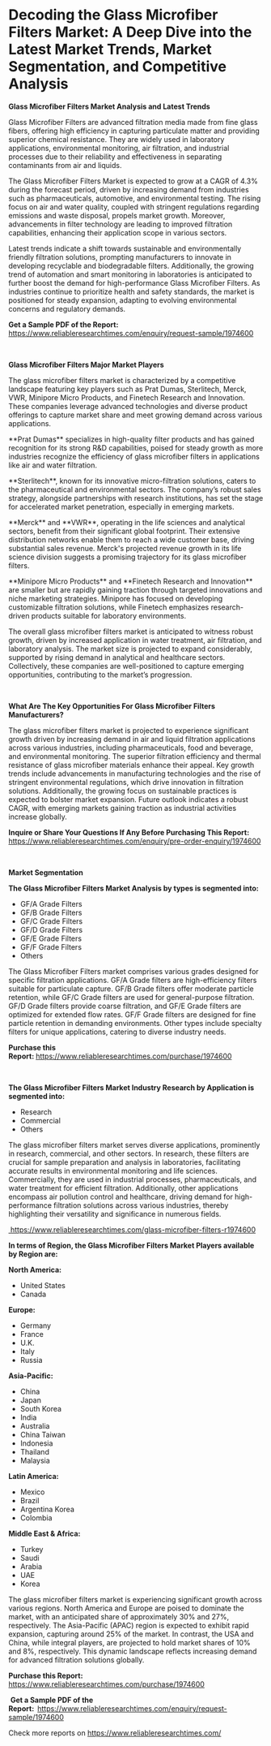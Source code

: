 <p><h1>Decoding the Glass Microfiber Filters Market: A Deep Dive into the Latest Market Trends, Market Segmentation, and Competitive Analysis</h1></p><p><strong>Glass Microfiber Filters Market Analysis and Latest Trends</strong></p>
<p><p>Glass Microfiber Filters are advanced filtration media made from fine glass fibers, offering high efficiency in capturing particulate matter and providing superior chemical resistance. They are widely used in laboratory applications, environmental monitoring, air filtration, and industrial processes due to their reliability and effectiveness in separating contaminants from air and liquids.</p><p>The Glass Microfiber Filters Market is expected to grow at a CAGR of 4.3% during the forecast period, driven by increasing demand from industries such as pharmaceuticals, automotive, and environmental testing. The rising focus on air and water quality, coupled with stringent regulations regarding emissions and waste disposal, propels market growth. Moreover, advancements in filter technology are leading to improved filtration capabilities, enhancing their application scope in various sectors.</p><p>Latest trends indicate a shift towards sustainable and environmentally friendly filtration solutions, prompting manufacturers to innovate in developing recyclable and biodegradable filters. Additionally, the growing trend of automation and smart monitoring in laboratories is anticipated to further boost the demand for high-performance Glass Microfiber Filters. As industries continue to prioritize health and safety standards, the market is positioned for steady expansion, adapting to evolving environmental concerns and regulatory demands.</p></p>
<p><strong>Get a Sample PDF of the Report:&nbsp;</strong> <a href="https://www.reliableresearchtimes.com/enquiry/request-sample/1974600?utm_campaign=2246&utm_medium=2&utm_source=Github&utm_content=ia&utm_term=31032025&utm_id=glass-microfiber-filters">https://www.reliableresearchtimes.com/enquiry/request-sample/1974600</a></p>
<p>&nbsp;</p>
<p><strong>Glass Microfiber Filters Major Market Players</strong></p>
<p><p>The glass microfiber filters market is characterized by a competitive landscape featuring key players such as Prat Dumas, Sterlitech, Merck, VWR, Minipore Micro Products, and Finetech Research and Innovation. These companies leverage advanced technologies and diverse product offerings to capture market share and meet growing demand across various applications.</p><p>**Prat Dumas** specializes in high-quality filter products and has gained recognition for its strong R&D capabilities, poised for steady growth as more industries recognize the efficiency of glass microfiber filters in applications like air and water filtration.</p><p>**Sterlitech**, known for its innovative micro-filtration solutions, caters to the pharmaceutical and environmental sectors. The company’s robust sales strategy, alongside partnerships with research institutions, has set the stage for accelerated market penetration, especially in emerging markets.</p><p>**Merck** and **VWR**, operating in the life sciences and analytical sectors, benefit from their significant global footprint. Their extensive distribution networks enable them to reach a wide customer base, driving substantial sales revenue. Merck's projected revenue growth in its life science division suggests a promising trajectory for its glass microfiber filters.</p><p>**Minipore Micro Products** and **Finetech Research and Innovation** are smaller but are rapidly gaining traction through targeted innovations and niche marketing strategies. Minipore has focused on developing customizable filtration solutions, while Finetech emphasizes research-driven products suitable for laboratory environments.</p><p>The overall glass microfiber filters market is anticipated to witness robust growth, driven by increased application in water treatment, air filtration, and laboratory analysis. The market size is projected to expand considerably, supported by rising demand in analytical and healthcare sectors. Collectively, these companies are well-positioned to capture emerging opportunities, contributing to the market’s progression.</p></p>
<p>&nbsp;</p>
<p><strong>What Are The Key Opportunities For Glass Microfiber Filters Manufacturers?</strong></p>
<p><p>The glass microfiber filters market is projected to experience significant growth driven by increasing demand in air and liquid filtration applications across various industries, including pharmaceuticals, food and beverage, and environmental monitoring. The superior filtration efficiency and thermal resistance of glass microfiber materials enhance their appeal. Key growth trends include advancements in manufacturing technologies and the rise of stringent environmental regulations, which drive innovation in filtration solutions. Additionally, the growing focus on sustainable practices is expected to bolster market expansion. Future outlook indicates a robust CAGR, with emerging markets gaining traction as industrial activities increase globally.</p></p>
<p><strong>Inquire or Share Your Questions If Any Before Purchasing This Report:</strong> <a href="https://www.reliableresearchtimes.com/enquiry/pre-order-enquiry/1974600?utm_campaign=2246&utm_medium=2&utm_source=Github&utm_content=ia&utm_term=31032025&utm_id=glass-microfiber-filters">https://www.reliableresearchtimes.com/enquiry/pre-order-enquiry/1974600</a></p>
<p>&nbsp;</p>
<p><strong>Market Segmentation</strong></p>
<p><strong>The Glass Microfiber Filters Market Analysis by types is segmented into:</strong></p>
<p><ul><li>GF/A Grade Filters</li><li>GF/B Grade Filters</li><li>GF/C Grade Filters</li><li>GF/D Grade Filters</li><li>GF/E Grade Filters</li><li>GF/F Grade Filters</li><li>Others</li></ul></p>
<p><p>The Glass Microfiber Filters market comprises various grades designed for specific filtration applications. GF/A Grade filters are high-efficiency filters suitable for particulate capture. GF/B Grade filters offer moderate particle retention, while GF/C Grade filters are used for general-purpose filtration. GF/D Grade filters provide coarse filtration, and GF/E Grade filters are optimized for extended flow rates. GF/F Grade filters are designed for fine particle retention in demanding environments. Other types include specialty filters for unique applications, catering to diverse industry needs.</p></p>
<p><strong>Purchase this Report:&nbsp;</strong><a href="https://www.reliableresearchtimes.com/purchase/1974600?utm_campaign=2246&utm_medium=2&utm_source=Github&utm_content=ia&utm_term=31032025&utm_id=glass-microfiber-filters">https://www.reliableresearchtimes.com/purchase/1974600</a></p>
<p>&nbsp;</p>
<p><strong>The Glass Microfiber Filters Market Industry Research by Application is segmented into:</strong></p>
<p><ul><li>Research</li><li>Commercial</li><li>Others</li></ul></p>
<p><p>The glass microfiber filters market serves diverse applications, prominently in research, commercial, and other sectors. In research, these filters are crucial for sample preparation and analysis in laboratories, facilitating accurate results in environmental monitoring and life sciences. Commercially, they are used in industrial processes, pharmaceuticals, and water treatment for efficient filtration. Additionally, other applications encompass air pollution control and healthcare, driving demand for high-performance filtration solutions across various industries, thereby highlighting their versatility and significance in numerous fields.</p></p>
<p><a href="https://www.reliableresearchtimes.com/glass-microfiber-filters-r1974600?utm_campaign=2246&utm_medium=2&utm_source=Github&utm_content=ia&utm_term=31032025&utm_id=glass-microfiber-filters">&nbsp;https://www.reliableresearchtimes.com/glass-microfiber-filters-r1974600</a></p>
<p><strong>In terms of Region, the Glass Microfiber Filters Market Players available by Region are:</strong></p>
<p>
    <p> <strong> North America: </strong>
        <ul>
            <li>United States</li>
            <li>Canada</li>
        </ul>
        </p> 
    <p> <strong> Europe: </strong>
        <ul>
            <li>Germany</li>
            <li>France</li>
            <li>U.K.</li>
            <li>Italy</li>
            <li>Russia</li>
        </ul>
        </p> 
    <p> <strong> Asia-Pacific: </strong>
        <ul>
            <li>China</li>
            <li>Japan</li>
            <li>South Korea</li>
            <li>India</li>
            <li>Australia</li>
            <li>China Taiwan</li>
            <li>Indonesia</li>
            <li>Thailand</li>
            <li>Malaysia</li>
        </ul>
        </p> 
    <p> <strong> Latin America: </strong>
        <ul>
            <li>Mexico</li>
            <li>Brazil</li>
            <li>Argentina Korea</li>
            <li>Colombia</li>
        </ul>
        </p> 
    <p> <strong> Middle East & Africa: </strong>
        <ul>
            <li>Turkey</li>
            <li>Saudi</li>
            <li>Arabia</li>
            <li>UAE</li>
            <li>Korea</li>
        </ul>
    </p>
    </p>
<p><p>The glass microfiber filters market is experiencing significant growth across various regions. North America and Europe are poised to dominate the market, with an anticipated share of approximately 30% and 27%, respectively. The Asia-Pacific (APAC) region is expected to exhibit rapid expansion, capturing around 25% of the market. In contrast, the USA and China, while integral players, are projected to hold market shares of 10% and 8%, respectively. This dynamic landscape reflects increasing demand for advanced filtration solutions globally.</p></p>
<p><strong>Purchase this Report: </strong><a href="https://www.reliableresearchtimes.com/purchase/1974600?utm_campaign=2246&utm_medium=2&utm_source=Github&utm_content=ia&utm_term=31032025&utm_id=glass-microfiber-filters">https://www.reliableresearchtimes.com/purchase/1974600</a></p>
<p>&nbsp;<strong>Get a Sample PDF of the Report:&nbsp;&nbsp;</strong><a href="https://www.reliableresearchtimes.com/enquiry/request-sample/1974600?utm_campaign=2246&utm_medium=2&utm_source=Github&utm_content=ia&utm_term=31032025&utm_id=glass-microfiber-filters">https://www.reliableresearchtimes.com/enquiry/request-sample/1974600</a></p>
<p><strong></strong></p>
<p>Check more reports on <a href="https://www.reliableresearchtimes.com/?utm_campaign=2246&utm_medium=2&utm_source=Github&utm_content=ia&utm_term=31032025&utm_id=glass-microfiber-filters">https://www.reliableresearchtimes.com/</a></p>